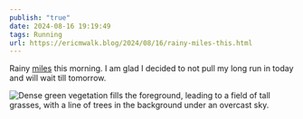 ```yaml
---
publish: "true"
date: 2024-08-16 19:19:49
tags: Running
url: https://ericmwalk.blog/2024/08/16/rainy-miles-this.html
---
```


Rainy [miles](https://strava.com/activities/12163912056) this morning. I am glad I decided to not pull my long run in today and will wait till tomorrow.

![Dense green vegetation fills the foreground, leading to a field of tall grasses, with a line of trees in the background under an overcast sky.](https://ericmwalk.blog/uploads/2024/img-1565.jpeg)